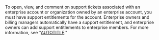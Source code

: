 To open, view, and comment on support tickets associated with an enterprise account or organization owned by an enterprise account, you must have support entitlements for the account. Enterprise owners and billing managers automatically have a support entitlement, and enterprise owners can add support entitlements to enterprise members. For more information, see "[AUTOTITLE](/enterprise-cloud@latest/admin/user-management/managing-users-in-your-enterprise/managing-support-entitlements-for-your-enterprise)."
